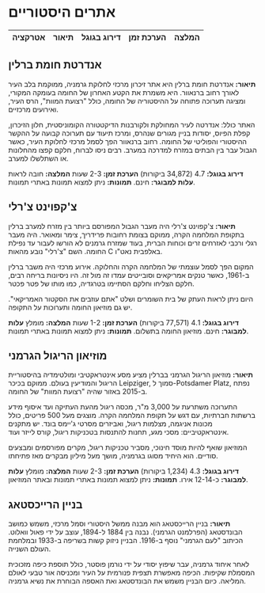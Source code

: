 # אתרים היסטוריים
| אטרקציה | תיאור | דירוג בגוגל | הערכת זמן | המלצה |
| :--- | :--- | :--- | :--- | :--- |
## אנדרטת חומת ברלין
**תיאור:**
אנדרטת חומת ברלין היא אתר זיכרון מרכזי לחלוקת גרמניה, ממוקמת בלב העיר לאורך רחוב ברנאוור. היא משמרת את הקטע האחרון של החומה בעומקה המקורי, ומציגה תערוכה פתוחה על ההיסטוריה של החומה, כולל "רצועת המוות", הרס העיר, ואירועים מרכזיים.

האתר כולל: אנדרטה לעיר המחולקת ולקורבנות הדיקטטורה הקומוניסטית, חלון הזיכרון, קפלת הפיוס, יסודות בניין מגורים שנהרס, ומרכז תיעוד עם תערוכה קבועה על ההקשר ההיסטורי והפוליטי של החומה. רחוב ברנאוור הפך לסמל מרכזי לחלוקת העיר, כאשר הגבול עבר בין הבתים במזרח למדרכה במערב. רבים ניסו לברוח, חלקם קפצו מהחלונות או השתלשלו למערב.

**דירוג בגוגל:** 4.7 (34,872 ביקורות)
**הערכת זמן:** 2-3 שעות
**המלצה:** חובה לראות
**עלות למבוגר:** חינם.
**תמונות:** ניתן למצוא תמונות באתרי תמונות.

## צ'קפוינט צ'רלי
**תיאור:**
צ'קפוינט צ'רלי היה מעבר הגבול המפורסם ביותר בין מזרח למערב ברלין בתקופת המלחמה הקרה, ממוקם בצומת רחובות פרידריך, צימר ומאואר. היה מעבר רגלי ורכבי לאזרחים זרים וכוחות הברית, בעוד שמזרח גרמנים לא הורשו לעבור עד נפילת החומה. השם "צ'רלי" נובע מהאות C באלפבית נאט"ו.

המקום הפך לסמל עוצמתי של המלחמה הקרה והחלוקה. אירוע מרכזי היה משבר ברלין ב-1961, כאשר טנקים אמריקאים וסובייטים עמדו זה מול זה. היו ניסיונות בריחה רבים, חלקם הצליחו וחלקם הסתיימו בטרגדיה, כמו מותו של פטר פכטר.

היום ניתן לראות העתק של בית השומרים ושלט "אתם עוזבים את הסקטור האמריקאי". יש גם מוזיאון החומה ותערוכות על התקופה.

**דירוג בגוגל:** 4.1 (77,571 ביקורות)
**הערכת זמן:** 1-2 שעות
**המלצה:** מומלץ
**עלות למבוגר:** חינם. מוזיאון החומה בתשלום.
**תמונות:** ניתן למצוא תמונות באתרי תמונות.

## מוזיאון הריגול הגרמני
**תיאור:**
מוזיאון הריגול הגרמני בברלין מציע מסע אינטראקטיבי ומולטימדיה בהיסטוריית הריגול והמודיעין בעולם. ממוקם בכיכר Leipziger, סמוך ל-Potsdamer Platz, נפתח ב-2015 באזור שהיה "רצועת המוות" של החומה.

התערוכה משתרעת על 3,000 מ"ר, מכסה ריגול מהעת העתיקה ועד איסוף מידע ברשתות חברתיות, עם דגש על תקופת המלחמה הקרה. מוצגים מעל 500 פריטים, כולל מכונות אניגמה, מצלמות ריגול, ואביזרים מסרטי ג'יימס בונד. יש מתקנים אינטראקטיביים: מסכי מגע, תחנות להתנסות בטכניקות ריגול, קורס לייזר ועוד.

המוזיאון שואף להיות מוסד חינוכי, מסביר טכניקות ריגול, מקרים מפורסמים ומבצעים סודיים. הוא היחיד מסוגו בגרמניה, מושך מעל מיליון מבקרים מאז פתיחתו.

**דירוג בגוגל:** 4.3 (1,234 ביקורות)
**הערכת זמן:** 2-3 שעות
**המלצה:** מומלץ
**עלות למבוגר:** כ-12-14 אירו.
**תמונות:** ניתן למצוא תמונות באתרי תמונות ובאתר המוזיאון.

## בניין הרייכסטאג
**תיאור:**
בניין הרייכסטאג הוא מבנה ממשל היסטורי וסמל מרכזי, משמש כמושב הבונדסטאג (הפרלמנט הגרמני). נבנה בין 1884 ל-1894, עוצב על ידי פאול וואלוט. הכיתוב "לעם הגרמני" נוסף ב-1916. הבניין ניזוק קשות בשריפה ב-1933 ובמלחמת העולם השנייה.

לאחר איחוד גרמניה, עבר שיפוץ יסודי על ידי נורמן פוסטר, כולל תוספת כיפה מזכוכית המסמלת שקיפות. הכיפה מאפשרת תצפית פנורמית על העיר ומכניסה אור טבעי לאולם המליאה. כיום הבניין משמש את הבונדסטאג ואת האספה הבוחרת את נשיא גרמניה.
